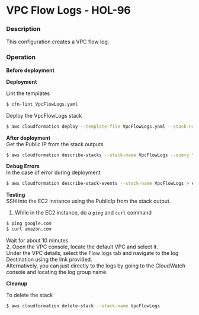 # VPC Flow Logs - HOL-96

### Description

This configuration creates a VPC flow log.

### Operation

**Before deployment**

**Deployment**

Lint the templates

```bash
$ cfn-lint VpcFlowLogs.yaml
```

Deploy the VpcFlowLogs stack

```bash
$ aws cloudformation deploy --template-file VpcFlowLogs.yaml --stack-name VpcFlowLogs --capabilities CAPABILITY_NAMED_IAM
```

**After deployment**  
Get the Public IP from the stack outputs

```bash
$ aws cloudformation describe-stacks --stack-name VpcFlowLogs --query "Stacks[0].Outputs" --no-cli-pager
```

**Debug Errors**  
In the case of error during deployment

```bash
$ aws cloudformation describe-stack-events --stack-name VpcFlowLogs > events.json
```

**Testing**  
SSH into the EC2 instance using the PublicIp from the stack output.

1. While in the EC2 instance, do a `ping` and `curl` command

```bash
$ ping google.com
$ curl amazon.com
```

Wait for about 10 minutes.  
2. Open the VPC console, locate the default VPC and select it.  
Under the VPC details, select the Flow logs tab and navigate to the log Destination using the link provided.  
Alternatively, you can just directly to the logs by going to the CloudWatch console and locating the log group name.

**Cleanup**

To delete the stack

```bash
$ aws cloudformation delete-stack --stack-name VpcFlowLogs
```
